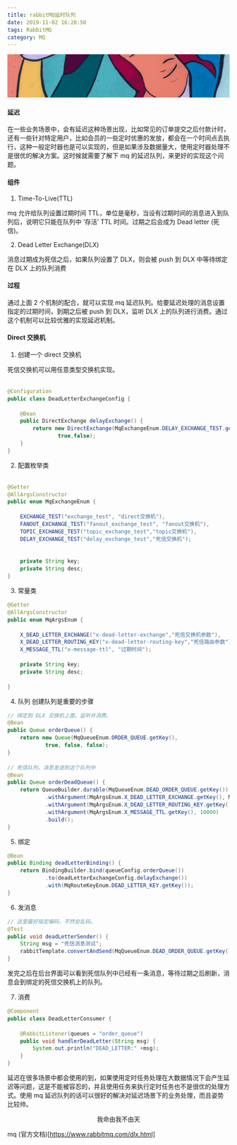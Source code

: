 ```yaml
---
title: rabbitMQ延时队列
date: 2019-11-02 16:28:50
tags: RabbitMQ
category: MQ
---
```


![Photo by Vadim Sadovski on Unsplash](rabbitMQ延时队列/rabbitMqDelayQueue.png)


#### 延迟

在一些业务场景中，会有延迟这种场景出现，比如常见的订单提交之后付款计时，还有一些针对特定用户，比如会员的一些定时优惠的发放，都会在一个时间点去执行，这种一般定时器也是可以实现的，但是如果涉及数据量大，使用定时器处理不是很优的解决方案。这时候就需要了解下 mq 的延迟队列，来更好的实现这个问题。


#### 组件

1. Time-To-Live(TTL)

mq 允许给队列设置过期时间 TTL，单位是毫秒，当设有过期时间的消息进入到队列后，说明它只能在队列中 ‘存活’ TTL 时间。过期之后会成为 Dead letter (死信)。

2. Dead Letter Exchange(DLX)

消息过期成为死信之后，如果队列设置了 DLX，则会被 push 到 DLX 中等待绑定在 DLX 上的队列消费

#### 过程

通过上面 2 个机制的配合，就可以实现 mq 延迟队列。给要延迟处理的消息设置指定的过期时间，到期之后被 push 到 DLX，监听 DLX 上的队列进行消费。通过这个机制可以比较优雅的实现延迟机制。


#### Direct 交换机

1. 创建一个 direct 交换机

死信交换机可以用任意类型交换机实现。
```java

@Configuration
public class DeadLetterExchangeConfig {

    @Bean
    public DirectExchange delayExchange() {
        return new DirectExchange(MqExchangeEnum.DELAY_EXCHANGE_TEST.getKey(),
                true,false);
    }
}
```

2. 配置枚举类
``` java

@Getter
@AllArgsConstructor
public enum MqExchangeEnum {

    EXCHANGE_TEST("exchange_test", "direct交换机"),
    FANOUT_EXCHANGE_TEST("fanout_exchange_test", "fanout交换机"),
    TOPIC_EXCHANGE_TEST("topic_exchange_test","topic交换机"),
    DELAY_EXCHANGE_TEST("delay_exchange_test","死信交换机");


    private String key;
    private String desc;
}
```

3. 常量类
```java
@Getter
@AllArgsConstructor
public enum MqArgsEnum {

    X_DEAD_LETTER_EXCHANGE("x-dead-letter-exchange","死信交换机参数"),
    X_DEAD_LETTER_ROUTING_KEY("x-dead-letter-routing-key","死信路由参数"),
    X_MESSAGE_TTL("x-message-ttl", "过期时间");

    private String key;
    private String desc;

}
```
4. 队列
创建队列是重要的步骤
```java
// 绑定到 DLX 交换机上面，监听并消费。
@Bean
public Queue orderQueue() {
    return new Queue(MqQueueEnum.ORDER_QUEUE.getKey(),
            true, false, false);
}

// 死信队列，消息发送到这个队列中
@Bean
public Queue orderDeadQueue() {
    return QueueBuilder.durable(MqQueueEnum.DEAD_ORDER_QUEUE.getKey())
            .withArgument(MqArgsEnum.X_DEAD_LETTER_EXCHANGE.getKey(), MqExchangeEnum.DELAY_EXCHANGE_TEST.getKey())
            .withArgument(MqArgsEnum.X_DEAD_LETTER_ROUTING_KEY.getKey(), MqRouteKeyEnum.DEAD_LETTER_KEY.getKey())
            .withArgument(MqArgsEnum.X_MESSAGE_TTL.getKey(), 10000)
            .build();
}
```

5. 绑定
```java
@Bean
public Binding deadLetterBinding() {
    return BindingBuilder.bind(queueConfig.orderQueue())
            .to(deadLetterExchangeConfig.delayExchange())
            .with(MqRouteKeyEnum.DEAD_LETTER_KEY.getKey());
}
```

6. 发消息
```java
// 这里最好指定编码，不然会乱码。
@Test
public void deadLetterSender() {
    String msg = "死信消息测试";
    rabbitTemplate.convertAndSend(MqQueueEnum.DEAD_ORDER_QUEUE.getKey(),msg);
}
```
发完之后在后台界面可以看到死信队列中已经有一条消息，等待过期之后刷新，消息会到绑定的死信交换机上的队列。

7. 消费
```java
@Component
public class DeadLetterConsumer {

    @RabbitListener(queues = "order_queue")
    public void handlerDeadLetter(String msg) {
        System.out.println("DEAD_LETTER:" +msg);
    }
}
```

延迟在很多场景中都会使用的到，如果使用定时任务处理在大数据情况下会产生延迟等问题，这是不能被容忍的，并且使用任务来执行定时任务也不是很优的处理方式。使用 mq 延迟队列的话可以很好的解决对延迟场景下的业务处理，而且姿势比较帅。



<center>我命由我不由天</center>


mq (官方文档)[https://www.rabbitmq.com/dlx.html]